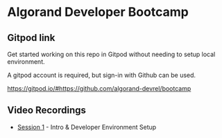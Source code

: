 # Algorand Developer Bootcamp
## Gitpod link
Get started working on this repo in Gitpod without needing to setup local environment. 

A gitpod account is required, but sign-in with Github can be used.

https://gitpod.io/#https://github.com/algorand-devrel/bootcamp

## Video Recordings

- [Session 1](https://youtu.be/4BgJe1MRBSw) - Intro & Developer Environment Setup
